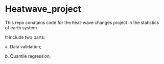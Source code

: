 # Heatwave_project
This repo conatains code for the heat-wave changes project in the statistics of earth system

It include two parts:

a. Data validation;

b. Quantile regression;
